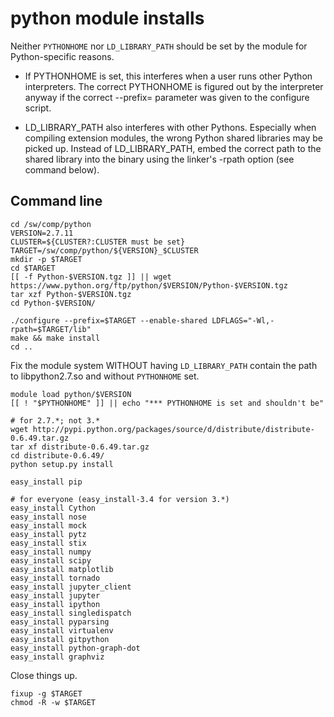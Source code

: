 python module installs
======================

Neither `PYTHONHOME` nor `LD_LIBRARY_PATH` should be set by the module for
Python-specific reasons.

* If PYTHONHOME is set, this interferes when a user runs other Python
  interpreters. The correct PYTHONHOME is figured out by the interpreter
  anyway if the correct --prefix= parameter was given to the configure
  script.

* LD_LIBRARY_PATH also interferes with other Pythons. Especially when
  compiling extension modules, the wrong Python shared libraries may
  be picked up. Instead of LD_LIBRARY_PATH, embed the correct path to
  the shared library into the binary using the linker's -rpath option
  (see command below).

Command line
------------

    cd /sw/comp/python
    VERSION=2.7.11
    CLUSTER=${CLUSTER?:CLUSTER must be set}
    TARGET=/sw/comp/python/${VERSION}_$CLUSTER
    mkdir -p $TARGET
    cd $TARGET
    [[ -f Python-$VERSION.tgz ]] || wget https://www.python.org/ftp/python/$VERSION/Python-$VERSION.tgz
    tar xzf Python-$VERSION.tgz
    cd Python-$VERSION/

    ./configure --prefix=$TARGET --enable-shared LDFLAGS="-Wl,-rpath=$TARGET/lib"
    make && make install
    cd ..

Fix the module system WITHOUT having `LD_LIBRARY_PATH` contain the path to libpython2.7.so and without `PYTHONHOME` set.

    module load python/$VERSION
    [[ ! "$PYTHONHOME" ]] || echo "*** PYTHONHOME is set and shouldn't be"

    # for 2.7.*; not 3.*
    wget http://pypi.python.org/packages/source/d/distribute/distribute-0.6.49.tar.gz
    tar xf distribute-0.6.49.tar.gz 
    cd distribute-0.6.49/
    python setup.py install

    easy_install pip

    # for everyone (easy_install-3.4 for version 3.*)
    easy_install Cython
    easy_install nose
    easy_install mock
    easy_install pytz
    easy_install stix
    easy_install numpy 
    easy_install scipy
    easy_install matplotlib
    easy_install tornado
    easy_install jupyter_client
    easy_install jupyter
    easy_install ipython
    easy_install singledispatch
    easy_install pyparsing
    easy_install virtualenv
    easy_install gitpython
    easy_install python-graph-dot
    easy_install graphviz

Close things up.

    fixup -g $TARGET
    chmod -R -w $TARGET

